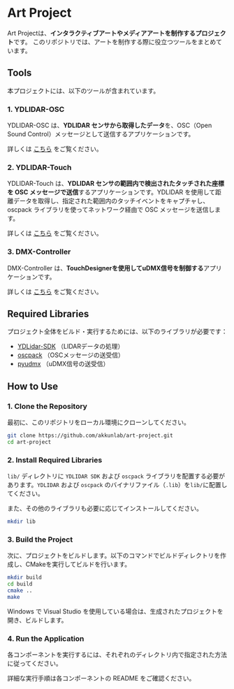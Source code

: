 # Art Project

Art Projectは、**インタラクティブアートやメディアアートを制作するプロジェクト**です。
このリポジトリでは、アートを制作する際に役立つツールをまとめています。

## Tools

本プロジェクトには、以下のツールが含まれています。

### 1. YDLIDAR-OSC
YDLIDAR-OSC は、**YDLIDAR センサから取得したデータ**を、OSC（Open Sound Control）メッセージとして送信するアプリケーションです。

詳しくは [こちら](./ydlidar-osc/README.md) をご覧ください。

### 2. YDLIDAR-Touch
YDLIDAR-Touch は、**YDLIDAR センサの範囲内で検出されたタッチされた座標を OSC メッセージで送信**するアプリケーションです。YDLIDAR を使用して距離データを取得し、指定された範囲内のタッチイベントをキャプチャし、oscpack ライブラリを使ってネットワーク経由で OSC メッセージを送信します。

詳しくは [こちら](./ydlidar-touch/README.md) をご覧ください。

### 3. DMX-Controller
DMX-Controller は、**TouchDesignerを使用してuDMX信号を制御する**アプリケーションです。

詳しくは [こちら](./dmx-controller/README.md) をご覧ください。

## Required Libraries

プロジェクト全体をビルド・実行するためには、以下のライブラリが必要です：

- [YDLidar-SDK](https://github.com/YDLIDAR/YDLidar-SDK) （LIDARデータの処理）
- [oscpack](http://www.audiomulch.com/~rossb/code/oscpack/) （OSCメッセージの送受信）
- [pyudmx](https://github.com/dhocker/udmx-pyusb) （uDMX信号の送受信）

## How to Use

### 1. Clone the Repository

最初に、このリポジトリをローカル環境にクローンしてください。

```bash
git clone https://github.com/akkunlab/art-project.git
cd art-project
```

### 2. Install Required Libraries

`lib/` ディレクトリに `YDLIDAR SDK` および `oscpack` ライブラリを配置する必要があります。`YDLIDAR` および `oscpack` のバイナリファイル（`.lib`）を`lib/`に配置してください。

また、その他のライブラリも必要に応じてインストールしてください。

```bash
mkdir lib
```

### 3. Build the Project

次に、プロジェクトをビルドします。以下のコマンドでビルドディレクトリを作成し、CMakeを実行してビルドを行います。

```bash
mkdir build
cd build
cmake ..
make
```

Windows で Visual Studio を使用している場合は、生成されたプロジェクトを開き、ビルドします。

### 4. Run the Application

各コンポーネントを実行するには、それぞれのディレクトリ内で指定された方法に従ってください。  

詳細な実行手順は各コンポーネントの README をご確認ください。
